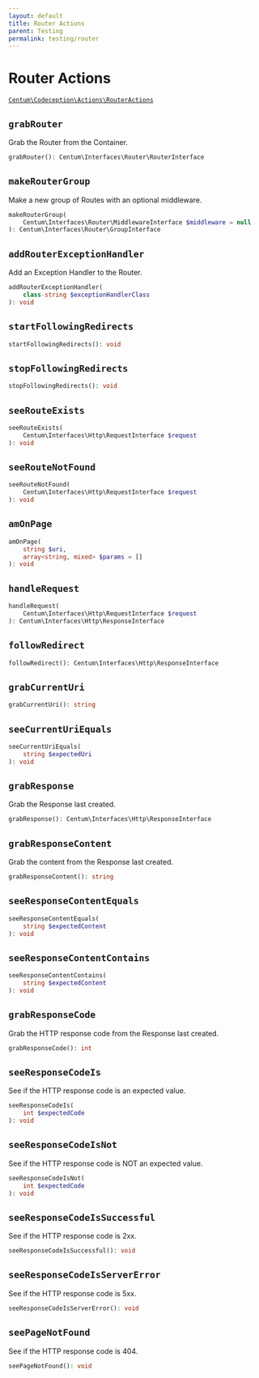 ```yaml
---
layout: default
title: Router Actions
parent: Testing
permalink: testing/router
---
```




# Router Actions

[`Centum\Codeception\Actions\RouterActions`](https://github.com/SidRoberts/centum/blob/development/src/Codeception/Actions/RouterActions.php)



## `grabRouter`

Grab the Router from the Container.

```php
grabRouter(): Centum\Interfaces\Router\RouterInterface
```



## `makeRouterGroup`

Make a new group of Routes with an optional middleware.

```php
makeRouterGroup(
    Centum\Interfaces\Router\MiddlewareInterface $middleware = null
): Centum\Interfaces\Router\GroupInterface
```



## `addRouterExceptionHandler`

Add an Exception Handler to the Router.

```php
addRouterExceptionHandler(
    class-string $exceptionHandlerClass
): void
```



## `startFollowingRedirects`

```php
startFollowingRedirects(): void
```



## `stopFollowingRedirects`

```php
stopFollowingRedirects(): void
```



## `seeRouteExists`

```php
seeRouteExists(
    Centum\Interfaces\Http\RequestInterface $request
): void
```



## `seeRouteNotFound`

```php
seeRouteNotFound(
    Centum\Interfaces\Http\RequestInterface $request
): void
```



## `amOnPage`

```php
amOnPage(
    string $uri,
    array<string, mixed> $params = []
): void
```



## `handleRequest`

```php
handleRequest(
    Centum\Interfaces\Http\RequestInterface $request
): Centum\Interfaces\Http\ResponseInterface
```



## `followRedirect`

```php
followRedirect(): Centum\Interfaces\Http\ResponseInterface
```



## `grabCurrentUri`

```php
grabCurrentUri(): string
```



## `seeCurrentUriEquals`

```php
seeCurrentUriEquals(
    string $expectedUri
): void
```



## `grabResponse`

Grab the Response last created.

```php
grabResponse(): Centum\Interfaces\Http\ResponseInterface
```



## `grabResponseContent`

Grab the content from the Response last created.

```php
grabResponseContent(): string
```



## `seeResponseContentEquals`

```php
seeResponseContentEquals(
    string $expectedContent
): void
```



## `seeResponseContentContains`

```php
seeResponseContentContains(
    string $expectedContent
): void
```



## `grabResponseCode`

Grab the HTTP response code from the Response last created.

```php
grabResponseCode(): int
```



## `seeResponseCodeIs`

See if the HTTP response code is an expected value.

```php
seeResponseCodeIs(
    int $expectedCode
): void
```



## `seeResponseCodeIsNot`

See if the HTTP response code is NOT an expected value.

```php
seeResponseCodeIsNot(
    int $expectedCode
): void
```



## `seeResponseCodeIsSuccessful`

See if the HTTP response code is 2xx.

```php
seeResponseCodeIsSuccessful(): void
```



## `seeResponseCodeIsServerError`

See if the HTTP response code is 5xx.

```php
seeResponseCodeIsServerError(): void
```



## `seePageNotFound`

See if the HTTP response code is 404.

```php
seePageNotFound(): void
```
